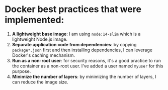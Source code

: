 # Docker best practices that were implemented:

1. **A lightweight base image**: I am using `node:14-slim` which is a lightweight Node.js image.
2. **Separate application code from dependencies**: by copying `package*.json` first and then installing dependencies, I can leverage Docker's caching mechanism.
3. **Run as a non-root user**: for security reasons, it's a good practice to run the container as a non-root user. I've added a user named `myuser` for this purpose.
4. **Minimize the number of layers**: by minimizing the number of layers, I can reduce the image size.
